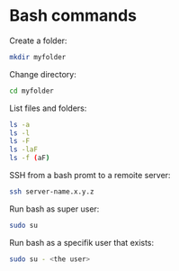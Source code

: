# Bash commands

Create a folder:

```bash
mkdir myfolder
```

Change directory:

```bash
cd myfolder
```

List files and folders:

```bash
ls -a
ls -l
ls -F
ls -laF
ls -f (aF)
```

SSH from a bash promt to a remoite server:

```bash
ssh server-name.x.y.z
```

Run bash as super user:

```bash
sudo su
```

Run bash as a specifik user that exists:

```bash
sudo su - <the user>
```

